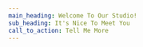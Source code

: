 ```yaml
---
main_heading: Welcome To Our Studio!
sub_heading: It's Nice To Meet You
call_to_action: Tell Me More
---
```


